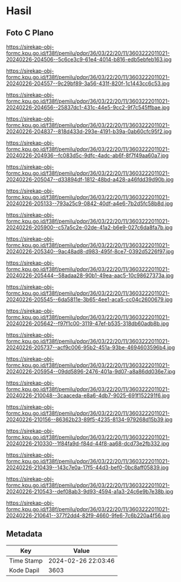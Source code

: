 # Hasil

## Foto C Plano

https://sirekap-obj-formc.kpu.go.id/f38f/pemilu/pdpr/36/03/22/20/11/3603222011021-20240226-204506--5c6ce3c9-61e4-4014-b816-edb5ebfeb163.jpg

https://sirekap-obj-formc.kpu.go.id/f38f/pemilu/pdpr/36/03/22/20/11/3603222011021-20240226-204557--9c29bf89-3a56-431f-820f-1c1443cc6c53.jpg

https://sirekap-obj-formc.kpu.go.id/f38f/pemilu/pdpr/36/03/22/20/11/3603222011021-20240226-204656--25837dc1-431c-44e5-9cc2-9f7c545ffbae.jpg

https://sirekap-obj-formc.kpu.go.id/f38f/pemilu/pdpr/36/03/22/20/11/3603222011021-20240226-204837--818d433d-293e-4191-b39a-0ab60cfc95f2.jpg

https://sirekap-obj-formc.kpu.go.id/f38f/pemilu/pdpr/36/03/22/20/11/3603222011021-20240226-204936--fc083d5c-9dfc-4adc-ab6f-8f7f49aa60a7.jpg

https://sirekap-obj-formc.kpu.go.id/f38f/pemilu/pdpr/36/03/22/20/11/3603222011021-20240226-205047--d33894df-1812-48bd-a428-a46fdd39d90b.jpg

https://sirekap-obj-formc.kpu.go.id/f38f/pemilu/pdpr/36/03/22/20/11/3603222011021-20240226-205133--793a25c9-0842-40df-a4e6-7b2d5fc58b8d.jpg

https://sirekap-obj-formc.kpu.go.id/f38f/pemilu/pdpr/36/03/22/20/11/3603222011021-20240226-205900--c57a5c2e-02de-41a2-b6e9-027c6da8fa7b.jpg

https://sirekap-obj-formc.kpu.go.id/f38f/pemilu/pdpr/36/03/22/20/11/3603222011021-20240226-205340--9ac48ad8-d983-495f-8ce7-0392d5226f97.jpg

https://sirekap-obj-formc.kpu.go.id/f38f/pemilu/pdpr/36/03/22/20/11/3603222011021-20240226-205444--58adaa28-90b1-49ea-aac5-10c98627373a.jpg

https://sirekap-obj-formc.kpu.go.id/f38f/pemilu/pdpr/36/03/22/20/11/3603222011021-20240226-205545--6da5811e-3b65-4ee1-aca5-cc04c2600679.jpg

https://sirekap-obj-formc.kpu.go.id/f38f/pemilu/pdpr/36/03/22/20/11/3603222011021-20240226-205642--f97f1c00-3119-47ef-b535-318db60adb8b.jpg

https://sirekap-obj-formc.kpu.go.id/f38f/pemilu/pdpr/36/03/22/20/11/3603222011021-20240226-205737--acf9c006-95b2-451a-93be-4694603596b4.jpg

https://sirekap-obj-formc.kpu.go.id/f38f/pemilu/pdpr/36/03/22/20/11/3603222011021-20240226-205954--09dd5896-2476-401a-9d07-a8a86dd036e7.jpg

https://sirekap-obj-formc.kpu.go.id/f38f/pemilu/pdpr/36/03/22/20/11/3603222011021-20240226-210048--3caaceda-e8a6-4db7-9025-691f152291f6.jpg

https://sirekap-obj-formc.kpu.go.id/f38f/pemilu/pdpr/36/03/22/20/11/3603222011021-20240226-210156--86362b23-89f5-4235-8134-979268d15b39.jpg

https://sirekap-obj-formc.kpu.go.id/f38f/pemilu/pdpr/36/03/22/20/11/3603222011021-20240226-210330--1f84fa9d-f84d-44f8-aa68-dcd73e2fb332.jpg

https://sirekap-obj-formc.kpu.go.id/f38f/pemilu/pdpr/36/03/22/20/11/3603222011021-20240226-210439--143c7e0a-17f5-44d3-bef0-0bc8aff05839.jpg

https://sirekap-obj-formc.kpu.go.id/f38f/pemilu/pdpr/36/03/22/20/11/3603222011021-20240226-210543--def08ab3-9d93-4594-a1a3-24c6e9b7e38b.jpg

https://sirekap-obj-formc.kpu.go.id/f38f/pemilu/pdpr/36/03/22/20/11/3603222011021-20240226-210641--377f2dd4-82f9-4660-9fe6-7c6b220a4f56.jpg


## Metadata

| Key        | Value               |
| ---------- | ------------------- |
| Time Stamp | 2024-02-26 22:03:46 |
| Kode Dapil | 3603                |




